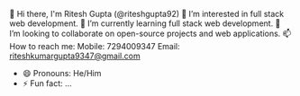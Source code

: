 👋 Hi there, I'm Ritesh Gupta (@riteshgupta92) 
👀 I’m interested in full stack web development.
🌱 I’m currently learning full stack web development.
💞️ I’m looking to collaborate on open-source projects and web applications.
📫 How to reach me:
      Mobile: 7294009347
      Email: riteshkumargupta9347@gmail.com
- 😄 Pronouns: He/Him
- ⚡ Fun fact: ...

<!---
riteshgupta92/riteshgupta92 is a ✨ special ✨ repository because its `README.md` (this file) appears on your GitHub profile.
You can click the Preview link to take a look at your changes.
--->
